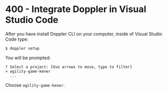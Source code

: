 # 400 - Integrate Doppler in Visual Studio Code

After you have install Doppler CLI on your computer, inside of Visual Studio Code type:

```
$ doppler setup
```

You will be prompted:

```
? Select a project: [Use arrows to move, type to filter]
> agility-game-kener
  ...
```

Choose ```agility-game-kener```.

